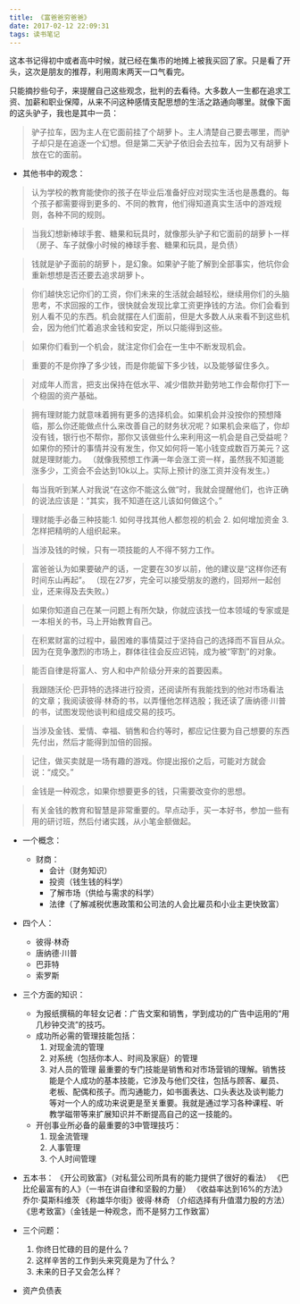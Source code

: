 ```yaml
---
title: 《富爸爸穷爸爸》
date: 2017-02-12 22:09:31
tags: 读书笔记
---
```


这本书记得初中或者高中时候，就已经在集市的地摊上被我买回了家。只是看了开头，这次是朋友的推荐，利用周末两天一口气看完。

只能摘抄些句子，来提醒自己这些观念，批判的去看待。大多数人一生都在追求工资、加薪和职业保障，从来不问这种感情支配思想的生活之路通向哪里。就像下面的这头驴子，我也是其中一员：
> 驴子拉车，因为主人在它面前挂了个胡萝卜。主人清楚自己要去哪里，而驴子却只是在追逐一个幻想。但是第二天驴子依旧会去拉车，因为又有胡萝卜放在它的面前。

<!-- more -->

- 其他书中的观念：
> 认为学校的教育能使你的孩子在毕业后准备好应对现实生活也是愚蠢的。每个孩子都需要得到更多的、不同的教育，他们得知道真实生活中的游戏规则，各种不同的规则。

> 当我幻想新棒球手套、糖果和玩具时，就像那头驴子和它面前的胡萝卜一样
> （房子、车子就像小时候的棒球手套、糖果和玩具，是负债）

> 钱就是驴子面前的胡萝卜，是幻象。如果驴子能了解到全部事实，他坑你会重新想想是否还要去追求胡萝卜。

> 你们越快忘记你们的工资，你们未来的生活就会越轻松，继续用你们的头脑思考，不求回报的工作，很快就会发现比拿工资更挣钱的方法。你们会看到别人看不见的东西。机会就摆在人们面前，但是大多数人从来看不到这些机会，因为他们忙着追求金钱和安定，所以只能得到这些。

> 如果你们看到一个机会，就注定你们会在一生中不断发现机会。

> 重要的不是你挣了多少钱，而是你能留下多少钱，以及能够留住多久。

> 对成年人而言，把支出保持在低水平、减少借款并勤劳地工作会帮你打下一个稳固的资产基础。

> 拥有理财能力就意味着拥有更多的选择机会。如果机会并没按你的预想降临，那么你还能做点什么来改善自己的财务状况呢？如果机会来临了，你却没有钱，银行也不帮你，那你又该做些什么来利用这一机会是自己受益呢？如果你的预计的事情并没有发生，你又如何将一笔小钱变成数百万美元？这就是理财能力。
> （就像我预想工作满一年会涨工资一样，虽然我不知道能涨多少，工资会不会达到10k以上。实际上预计的涨工资并没有发生。）

> 每当我听到某人对我说“在这你不能这么做”时，我就会提醒他们，也许正确的说法应该是：“其实，我不知道在这儿该如何做这个。”

> 理财能手必备三种技能:1. 如何寻找其他人都忽视的机会 2. 如何增加资金 3.怎样把精明的人组织起来。

> 当涉及钱的时候，只有一项技能的人不得不努力工作。

> 富爸爸认为如果要破产的话，一定要在30岁以前，他的建议是“这样你还有时间东山再起”。
> （现在27岁，完全可以接受朋友的邀约，回郑州一起创业，还来得及去失败。）

> 如果你知道自己在某一问题上有所欠缺，你就应该找一位本领域的专家或是一本相关的书，马上开始教育自己。

> 在积累财富的过程中，最困难的事情莫过于坚持自己的选择而不盲目从众。因为在竞争激烈的市场上，群体往往会反应迟钝，成为被“宰割”的对象。

> 能否自律是将富人、穷人和中产阶级分开来的首要因素。

> 我跟随沃伦·巴菲特的选择进行投资，还阅读所有我能找到的他对市场看法的文章；我阅读彼得·林奇的书，以弄懂他怎样选股；我还读了唐纳德·川普的书，试图发现他谈判和组成交易的技巧。

> 当涉及金钱、爱情、幸福、销售和合约等时，都应记住要为自己想要的东西先付出，然后才能得到加倍的回报。

> 记住，做买卖就是一场有趣的游戏。你提出报价之后，可能对方就会说：“成交。”

> 金钱是一种观念，如果你想要更多的钱，只需要改变你的思想。

> 有关金钱的教育和智慧是非常重要的。早点动手，买一本好书，参加一些有用的研讨班，然后付诸实践，从小笔金额做起。

- 一个概念：
  - 财商：
    - 会计（财务知识）
    - 投资（钱生钱的科学）
    - 了解市场（供给与需求的科学）
    - 法律（了解减税优惠政策和公司法的人会比雇员和小业主更快致富）

- 四个人：
  - 彼得·林奇
  - 唐纳德·川普
  - 巴菲特
  - 索罗斯

- 三个方面的知识：
  - 为报纸撰稿的年轻女记者：广告文案和销售，学到成功的广告中运用的“用几秒钟交流”的技巧。
  - 成功所必需的管理技能包括：
    1. 对现金流的管理
    2. 对系统（包括你本人、时间及家庭）的管理
    3. 对人员的管理
       最重要的专门技能是销售和对市场营销的理解。销售技能是个人成功的基本技能，它涉及与他们交往，包括与顾客、雇员、老板、配偶和孩子。而沟通能力，如书面表达、口头表达及谈判能力等对一个人的成功来说更是至关重要。我就是通过学习各种课程、听教学磁带等来扩展知识并不断提高自己的这一技能的。
  - 开创事业所必备的最重要的3中管理技巧：
    1. 现金流管理
    2. 人事管理
    3. 个人时间管理

- 五本书：
  《开公司致富》（对私营公司所具有的能力提供了很好的看法）
  《巴比伦最富有的人》（一书在讲自律和坚毅的力量）
  《收益率达到16%的方法》 乔尔·莫斯科维茨
  《称雄华尔街》彼得·林奇 （介绍选择有升值潜力股的方法）
  《思考致富》（金钱是一种观念，而不是努力工作致富）

- 三个问题：
  1. 你终日忙碌的目的是什么？
  2. 这样辛苦的工作到头来究竟是为了什么？
  3. 未来的日子又会怎么样？

- 资产负债表 